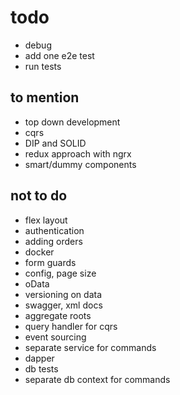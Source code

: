 # todo

- debug
- add one e2e test
- run tests

## to mention

- top down development
- cqrs
- DIP and SOLID
- redux approach with ngrx
- smart/dummy components

## not to do

- flex layout
- authentication
- adding orders
- docker
- form guards
- config, page size
- oData
- versioning on data
- swagger, xml docs
- aggregate roots
- query handler for cqrs
- event sourcing
- separate service for commands
- dapper
- db tests
- separate db context for commands